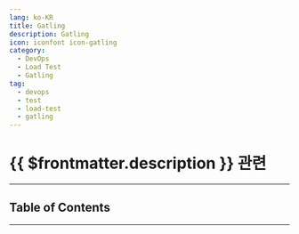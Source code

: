 ```yaml
---
lang: ko-KR
title: Gatling
description: Gatling
icon: iconfont icon-gatling
category:
  - DevOps
  - Load Test
  - Gatling
tag:
  - devops
  - test
  - load-test
  - gatling
---
```


# {{ $frontmatter.description }} 관련

<ShieldsGroup logos="gatling"/>

---

## Table of Contents

<ToCLocal basePath="/devops/gatling/" />

---

<TagLinks />